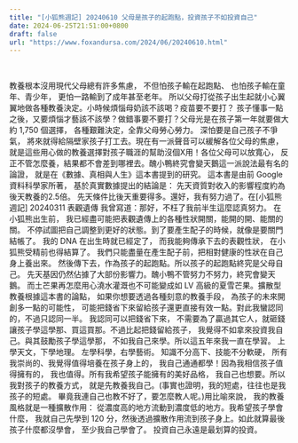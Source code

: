 ```yaml
---
title: "[小狐熊週記] 20240610 父母是孩子的起跑點，投資孩子不如投資自己"
date: 2024-06-25T21:51:00+0800
draft: false
url: "https://www.foxandursa.com/2024/06/20240610.html"
---
```


 

教養根本沒用現代父母總有許多焦慮，
不但怕孩子輸在起跑點、 也怕孩子輸在童年、青少年，
更怕一路輸到了成年甚至老年。
所以父母打從孩子出生起就小心翼翼地做各種教養決定。小時候煩惱母奶該不該喝？疫苗要不要打？
孩子懂事一點之後，又要煩惱才藝該不該學？做錯事要不要打？父母光是在孩子第一年就要做大約 1,750 個選擇，
各種艱難決定，全靠父母勞心勞力。
深怕要是自己孩子不爭氣，
將來就得給隔壁家孩子打工去。現在有一派聲音可以緩解各位父母的焦慮，
就是這些用心做的教養選擇對孩子職涯的幫助沒個X用！各位父母可以放寬心，
反正不管怎麼養，結果都不會差到哪裡去。醜小鴨終究會變天鵝這一派說法最有名的論證，
就是在《數據、真相與人生》這本書提到的研究。
這本書是由前 Google 資料科學家所著，
基於真實數據提出的結論是：
先天資質對收入的影響程度約為後天教養的2.5倍。
先天條件比後天重要得多。還好，我有努力過了。在[小狐熊週記] 20240311 表觀遺傳 我曾寫道：那好，不枉了我前半生這麼認真努力。 在小狐熊出生前， 我已經盡可能把表觀遺傳上的各種性狀開關，能開的開、能關的關。 不停試圖把自己調整到更好的狀態。到了要產生配子的時候，就像是要關門結帳了。 我的 DNA 在出生時就已經定了， 而我能夠傳承下去的表觀性狀， 在小狐熊受精前也得結算了。 我們只能盡量在產生配子前，把相對健康的性狀在自己身上養出來。 然後傳下去，作為孩子的起跑點。所以孩子的起跑點終究是父母自己。
先天基因仍然佔據了大部份影響力。醜小鴨不管努力不努力，終究會變天鵝。
而土芒果再怎麼用心澆水灌溉也不可能變成如 LV 高級的夏雪芒果。擴散型教養根據這本書的論點，
如果你想要透過各種刻意的教養手段，
為孩子的未來開創多一點的可能性，
可能把錢省下來留給孩子還更直接有效一點。對此我蠻認同的，不過只認同一半。
我認同可以把錢省下來，
不需要為了贏過其它人，就砸錢讓孩子學這學那、買這買那。不過比起把錢留給孩子，
我覺得不如拿來投資我自己。與其鼓勵孩子學這學那，
不如我自己來學。所以這五年來我一直在學習。
上學天文，下學地理。
左學科學，右學藝術。
知識不分高下、技能不分軟硬，
所有我崇尚的、我覺得值得培養在孩子身上的，
我自己通通都學！因為我相信孩子值得擁有的，
我也值得。所有我希望孩子能擁有的美好品格，
我自己也想要。所以我對孩子的教養方式，
就是先教養我自己。(事實也證明，我的短處，往往也是我孩子的短處。
畢竟我連自己也教不好了，要怎麼教人呢。)用比喻來說，
我的教養風格就是一種擴散作用：
從濃度高的地方流動到濃度低的地方。我希望孩子學會什麼，
我就自己先學到 120 分，然後透過擴散作用流到孩子身上。如此就算最後孩子什麼都沒學會，
至少我自己學會了。
投資自己永遠是最划算的投資。
